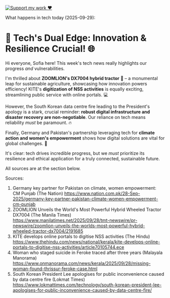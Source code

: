 [![Support my work ❤️](https://img.shields.io/badge/Support%20my%20work%20❤️-orange?style=for-the-badge&logo=patreon&logoColor=white)](https://www.patreon.com/c/evertonics)

What happens in tech today (2025-09-29):

# 🚀 Tech's Dual Edge: Innovation & Resilience Crucial! 🌐

Hi everyone, Sofia here! This week's tech news really highlights our progress *and* vulnerabilities.

I'm thrilled about **ZOOMLION's DX7004 hybrid tractor** 🚜 – a monumental leap for sustainable agriculture, showcasing how innovation powers efficiency! KITE's **digitization of NSS activities** is equally exciting, streamlining public service with online portals. 💻

However, the South Korean data centre fire leading to the President's apology is a stark, crucial reminder: **robust digital infrastructure and disaster recovery are non-negotiable**. Our reliance on tech means reliability *must* be paramount. 🔥

Finally, Germany and Pakistan's partnership leveraging tech for **climate action and women's empowerment** shows how digital solutions are vital for global challenges. 🌱

It's clear: tech drives incredible progress, but we *must* prioritize its resilience and ethical application for a truly connected, sustainable future.

All sources are at the section below.

Sources:
1. Germany key partner for Pakistan on climate, women empowerment: CM Punjab (The Nation)
   https://www.nation.com.pk/28-Sep-2025/germany-key-partner-pakistan-climate-women-empowerment-cm-punjab
2. ZOOMLION Unveils the World's Most Powerful Hybrid Wheeled Tractor DX7004 (The Manila Times)
   https://www.manilatimes.net/2025/09/28/tmt-newswire/pr-newswire/zoomlion-unveils-the-worlds-most-powerful-hybrid-wheeled-tractor-dx7004/2191685
3. KITE develops online portals to digitise NSS activities (The Hindu)
   https://www.thehindu.com/news/national/kerala/kite-develops-online-portals-to-digitise-nss-activities/article70105744.ece
4. Woman who staged suicide in Feroke traced after three years (Malayala Manorama)
   https://www.onmanorama.com/news/kerala/2025/09/28/missing-woman-found-thrissur-feroke-case.html
5. South Korean President Lee apologises for public inconvenience caused by data centre fire (Lokmat Times)
   https://www.lokmattimes.com/technology/south-korean-president-lee-apologises-for-public-inconvenience-caused-by-data-centre-fire/